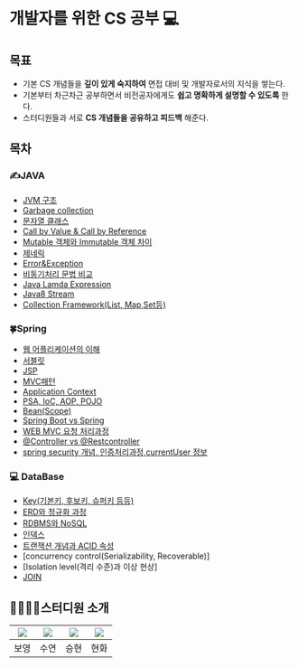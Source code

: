# 개발자를 위한 CS 공부 💻 #
## 목표

- 기본 CS 개념들을 **깊이 있게 숙지하여** 면접 대비 및 개발자로서의 지식을 쌓는다.
- 기본부터 차근차근 공부하면서 비전공자에게도 **쉽고 명확하게 설명할 수 있도록** 한다.
- 스터디원들과 서로 **CS 개념들을 공유하고 피드백** 해준다.

## 목차
 ### ✍JAVA
  - [JVM 구조](https://github.com/Tech-Stack-Tree/Tech-Stack/blob/main/Computer_Science/Java/%ED%98%84%EB%B3%B4%EC%98%81/JVM%20%26%20%EB%A9%94%EB%AA%A8%EB%A6%AC%EA%B5%AC%EC%A1%B0.md)
  - [Garbage collection](../Computer_Science/Java/승현/GC.md)
  - [문자열 클래스](../Computer_Science/Java/승현/문자열클래스.md)
  - [Call by Value & Call by Reference](https://github.com/Tech-Stack-Tree/Tech-Stack/blob/e3bce7f743562f74d49fc189e89cb807949bab1e/Computer_Science/Java/%EC%8A%B9%ED%98%84/Call%20By%20Value%20%26%20Call%20by%20Reference.md)
  - [Mutable 객체와 Immutable 객체 차이](../Computer_Science/Java/현보영/Immutable객체와mutable객체.md)
  - [제네릭](https://github.com/Tech-Stack-Tree/Tech-Stack/blob/main/Computer_Science/Java/%ED%98%84%ED%99%94/2%EC%A3%BC%EC%B0%A8.md)
  - [Error&Exception](../Computer_Science/Java/수연/Error&Exception.md)
  - [비동기처리 문법 비교](../Computer_Science/Java/현보영/비동기처리문법비교.md)
  - [Java Lamda Expression](../Computer_Science/Java/현화/3주차.md)
  - [Java8 Stream](../Computer_Science/Java/수연/자바스트림(stream).md)
  - [Collection Framework(List, Map,Set등)](../Computer_Science/Java/승현/Collection_Framework.md)
 ### 🍀Spring
  - [웹 어플리케이션의 이해](../Computer_Science/Spring/보영/ApplicationContext.md)
  - [서블릿](../Computer_Science/Spring/현화/4주차(서블릿).md)
  - [JSP](../Computer_Science/Spring/승현/JSP.md)
  - [MVC패턴](../Computer_Science/Spring/수연/MVC패턴.md)
  - [Application Context](../Computer_Science/Spring/보영/웹어플리케이션.md)
  - [PSA, IoC, AOP, POJO](../Computer_Science/Spring/승현/POJO.md)
  - [Bean(Scope)](../Computer_Science/Spring/현화/5주차(Bean).md)
  - [Spring Boot vs Spring](https://github.com/Tech-Stack-Tree/Tech-Stack/blob/cd061ca79fab18c55fbbbb7a576de001d32a52c3/Computer_Science/Spring/%ED%98%84%ED%99%94/Spring%20vs%20SpringBoot.md)
  - [WEB MVC 요청 처리과정](../Computer_Science/Spring/승현/WEB_MVC요청처리과정.md)
  - [@Controller vs @Restcontroller](../Computer_Science/Spring/수연/@controller_vs_@restcontroller.md)
  - [spring security 개념, 인증처리과정,currentUser 정보](../Computer_Science/Spring/보영/SpringSecurity.md)

### 💻 DataBase
- [Key(기본키, 후보키, 슈퍼키 등등)](../Computer_Science/DB/보영/key.md)
- [ERD와 정규화 과정](../Computer_Science/DB/수연/erd와정규화.md)
- [RDBMS와 NoSQL](../Computer_Science/DB/승현/RDBMS.NoSQL.md)
- [인덱스](../Computer_Science/DB/현화/인덱스.md)
- [트랜잭션 개념과 ACID 속성](../Computer_Science/DB/승현/트랜잭션개념&ACID.md)
- [concurrency control(Serializability, Recoverable)]
- [Isolation level(격리 수준)과 이상 현상]
- [JOIN](../Computer_Science/DB/보영/JOIN.md)

## 👩‍💼👩‍💻스터디원 소개

|[![](https://github.com/BoyoungHyeon.png?width=200px)](https://github.com/BoyoungHyeon)|[![](https://github.com/suyeonChoi7807.png?width=200px)](https://github.com/suyeonChoi7807) |[![](https://github.com/kaily22.png?width=200px)](https://github.com/kaily22) | [![](https://github.com/crunky78.png?width=200px)](https://github.com/crunky78)|
|:---:|:---:|:---:|:---:|
| 보영 | 수연 | 승현 | 현화 |
